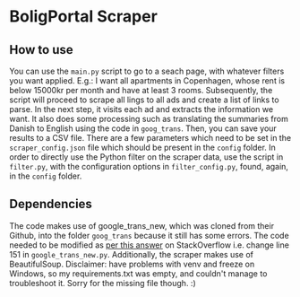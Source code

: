 # BoligPortal Scraper

## How to use 
You can use the `main.py` script to go to a seach page, with whatever filters you want applied. E.g.: I want all apartments in Copenhagen, whose rent is below 15000kr per month and have at least 3 rooms. Subsequently, the script will proceed to scrape all lings to all ads and create a list of links to parse. In the next step, it visits each ad and extracts the information we want. It also does some processing such as translating the summaries from Danish to English using the code in `goog_trans`. Then, you can save your results to a CSV file. There are a few parameters which need to be set in the `scraper_config.json` file which should be present in the `config` folder. In order to directly use the Python filter on the scraper data, use the script in `filter.py`, with the configuration options in `filter_config.py`, found, again, in the `config` folder.

## Dependencies 
The code makes use of google_trans_new, which was cloned from their Github, into the folder `goog_trans` because it still has some errors. The code needed to be modified as [per this answer](https://stackoverflow.com/questions/68214591/python-google-trans-new-translate-raises-error-jsondecodeerror-extra-data) on StackOverflow i.e. change line 151 in `google_trans_new.py`. Additionally, the scraper makes use of BeautifulSoup. Disclaimer: have problems with venv and freeze on Windows, so my requirements.txt was empty, and couldn't manage to troubleshoot it. Sorry for the missing file though. :) 